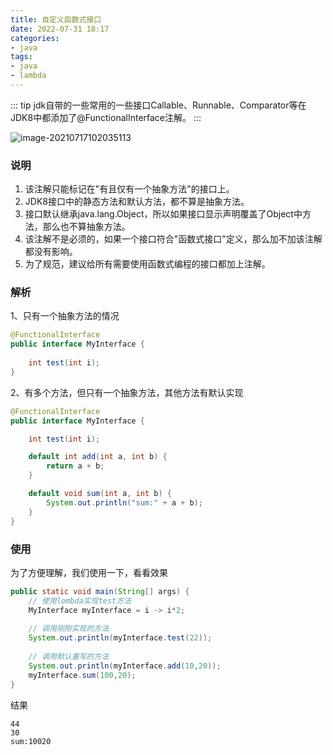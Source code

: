 ```yaml
---
title: 自定义函数式接口
date: 2022-07-31 18:17
categories:
- java
tags:
- java
- lambda
---
```


::: tip
jdk自带的一些常用的一些接口Callable、Runnable、Comparator等在JDK8中都添加了@FunctionalInterface注解。
:::

![image-20210717102035113](https://xk857.com/typora/2021/05image-20210717102035113.png)

### 说明

1. 该注解只能标记在"有且仅有一个抽象方法"的接口上。
2. JDK8接口中的静态方法和默认方法，都不算是抽象方法。
3. 接口默认继承java.lang.Object，所以如果接口显示声明覆盖了Object中方法，那么也不算抽象方法。
4. 该注解不是必须的，如果一个接口符合"函数式接口"定义，那么加不加该注解都没有影响。
5. 为了规范，建议给所有需要使用函数式编程的接口都加上注解。



### 解析

1、只有一个抽象方法的情况

```java
@FunctionalInterface
public interface MyInterface {
    
    int test(int i);
}
```

2、有多个方法，但只有一个抽象方法，其他方法有默认实现

```java
@FunctionalInterface
public interface MyInterface {

    int test(int i);

    default int add(int a, int b) {
        return a + b;
    }

    default void sum(int a, int b) {
        System.out.println("sum:" + a + b);
    }
}
```



### 使用

为了方便理解，我们使用一下，看看效果

```java
public static void main(String[] args) {
    // 使用lombda实现test方法
    MyInterface myInterface = i -> i*2;
    
    // 调用刚刚实现的方法
    System.out.println(myInterface.test(22));
    
    // 调用默认重写的方法
    System.out.println(myInterface.add(10,20));
    myInterface.sum(100,20);
}
```

结果

```shell
44
30
sum:10020
```

